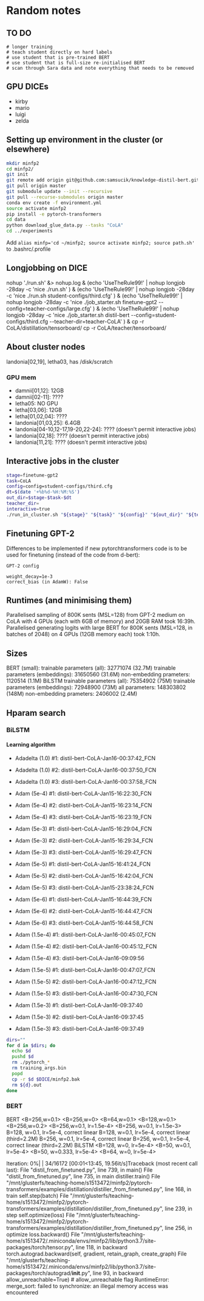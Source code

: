 # Random notes

## TO DO
	# longer training
	# teach student directly on hard labels
	# use student that is pre-trained BERT
	# use student that is full-size re-initialised BERT
	# scan through Sara data and note everything that needs to be removed

## GPU DICEs
- kirby
- mario
- luigi
- zelda

## Setting up environment in the cluster (or elsewhere)
```bash
mkdir minfp2
cd minfp2/
git init
git remote add origin git@github.com:samsucik/knowledge-distil-bert.git
git pull origin master
git submodule update --init --recursive
git pull --recurse-submodules origin master
conda env create -f environment.yml
source activate minfp2
pip install -e pytorch-transformers
cd data
python download_glue_data.py --tasks "CoLA"
cd ../experiments
```
Add `alias minfp='cd ~/minfp2; source activate minfp2; source path.sh'` to .bashrc/.profile

## Longjobbing on DICE
nohup './run.sh' &> nohup.log &
(echo 'UseTheRule99!' | nohup longjob -28day -c 'nice ./run.sh' ) &
(echo 'UseTheRule99!' | nohup longjob -28day -c 'nice ./run.sh student-configs/third.cfg' ) &
(echo 'UseTheRule99!' | nohup longjob -28day -c 'nice ./job_starter.sh finetune-gpt2 --config=teacher-configs/large.cfg' ) &
(echo 'UseTheRule99!' | nohup longjob -28day -c 'nice ./job_starter.sh distil-bert --config=student-configs/third.cfg --teacher-dir=teacher-CoLA' ) &
cp -r CoLA/distillation/tensorboard/
cp -r CoLA/teacher/tensorboard/

## About cluster nodes

landonia[02,19], letha03, has /disk/scratch

### GPU mem
- damnii[01,12]: 12GB
- damnii[02-11]: ????
- letha05: NO GPU
- letha[03,06]: 12GB
- letha[01,02,04]: ????
- landonia[01,03,25]: 6.4GB
- landonia[04-10,12-17,19-20,22-24]: ???? (doesn't permit interactive jobs)
- landonia[02,18]: ???? (doesn't permit interactive jobs)
- landonia[11,21]: ???? (doesn't permit interactive jobs)


## Interactive jobs in the cluster
```bash
stage=finetune-gpt2
task=CoLA
config=config=student-configs/third.cfg
dt=$(date '+%b%d-%H:%M:%S')
out_dir=$stage-$task-$dt
teacher_dir=
interactive=true
./run_in_cluster.sh "${stage}" "${task}" "${config}" "${out_dir}" "${teacher_dir}" "${interactive}"
```

## Finetuning GPT-2
Differences to be implemented if new pytorchtransformers code is to be used for finetuning (instead of the code from d-bert):
```
GPT-2 config

weight_decay=1e-3
correct_bias (in AdamW): False
```
## Runtimes (and minimising them)
Parallelised sampling of 800K sents (MSL=128) from GPT-2 medium on CoLA with 4 GPUs (each with 6GB of memory) and 20GB RAM took 16:39h.
Parallelised generating logits with large BERT for 800K sents (MSL=128, in batches of 2048) on 4 GPUs (12GB memory each) took 1:10h.

## Sizes
BERT (small):
	trainable parameters (all): 32771074 (32.7M)
	trainable parameters (embeddings): 31650560 (31.6M)
	non-embedding prameters: 1120514 (1.1M)
BiLSTM
	trainable parameters (all): 75354902 (75M)
	trainable parameters (embeddings): 72948900 (73M)
	all parameters: 148303802 (148M)
	non-embedding prameters: 2406002 (2.4M)

## Hparam search
### BiLSTM
#### Learning algorithm
- Adadelta (1.0) #1: 	distil-bert-CoLA-Jan16-00:37:42_FCN
- Adadelta (1.0) #2: 	distil-bert-CoLA-Jan16-00:37:50_FCN
- Adadelta (1.0) #3: 	distil-bert-CoLA-Jan16-00:37:58_FCN

- Adam (5e-4) #1: 		distil-bert-CoLA-Jan15-16:22:30_FCN
- Adam (5e-4) #2: 		distil-bert-CoLA-Jan15-16:23:14_FCN
- Adam (5e-4) #3: 		distil-bert-CoLA-Jan15-16:23:19_FCN

- Adam (5e-3) #1: 		distil-bert-CoLA-Jan15-16:29:04_FCN
- Adam (5e-3) #2: 		distil-bert-CoLA-Jan15-16:29:34_FCN
- Adam (5e-3) #3: 		distil-bert-CoLA-Jan15-16:29:47_FCN

- Adam (5e-5) #1: 		distil-bert-CoLA-Jan15-16:41:24_FCN
- Adam (5e-5) #2: 		distil-bert-CoLA-Jan15-16:42:04_FCN
- Adam (5e-5) #3: 		distil-bert-CoLA-Jan15-23:38:24_FCN

- Adam (5e-6) #1: 		distil-bert-CoLA-Jan15-16:44:39_FCN
- Adam (5e-6) #2: 		distil-bert-CoLA-Jan15-16:44:47_FCN
- Adam (5e-6) #3: 		distil-bert-CoLA-Jan15-16:44:58_FCN

- Adam (1.5e-4) #1: 	distil-bert-CoLA-Jan16-00:45:07_FCN
- Adam (1.5e-4) #2: 	distil-bert-CoLA-Jan16-00:45:12_FCN
- Adam (1.5e-4) #3: 	distil-bert-CoLA-Jan16-09:09:56

- Adam (1.5e-5) #1: 	distil-bert-CoLA-Jan16-00:47:07_FCN
- Adam (1.5e-5) #2: 	distil-bert-CoLA-Jan16-00:47:12_FCN
- Adam (1.5e-5) #3: 	distil-bert-CoLA-Jan16-00:47:30_FCN

- Adam (1.5e-3) #1: 	distil-bert-CoLA-Jan16-09:37:40
- Adam (1.5e-3) #2: 	distil-bert-CoLA-Jan16-09:37:45
- Adam (1.5e-3) #3: 	distil-bert-CoLA-Jan16-09:37:49

```bash
dirs=""
for d in $dirs; do
  echo $d
  pushd $d
  rm ./pytorch_*
  rm training_args.bin
  popd
  cp -r $d $DICE/minfp2.bak
  rm ${d}.out
done
```

### BERT



BERT
	<B=256,w=0.1>
	<B=256,w=0>
	<B=64,w=0.1>
	<B=128,w=0.1>
	<B=256,w=0.2>
	<B=256,w=0.1, lr=1.5e-4>
	<B=256, w=0.1, lr=1.5e-3>
	B=128, w=0.1, lr=5e-4, correct linear
	B=128, w=0.1, lr=5e-4, correct linear (third=2.2M)
	B=256, w=0.1, lr=5e-4, correct linear
	B=256, w=0.1, lr=5e-4, correct linear (third=2.2M)
BiLSTM
	<B=128, w=0, lr=5e-4>
	<B=50, w=0.1, lr=5e-4>
	<B=50, w=0.333, lr=5e-4>
	<B=64, w=0, lr=5e-4>


Iteration:   0%|          | 34/16172 [00:01<13:45, 19.56it/s]Traceback (most recent call last):
  File "distil_from_finetuned.py", line 739, in <module>
    main()
  File "distil_from_finetuned.py", line 735, in main
    distiller.train()
  File "/mnt/glusterfs/teaching-home/s1513472/minfp2/pytorch-transformers/examples/distillation/distiller_from_finetuned.py", line 168, in train
    self.step(batch)
  File "/mnt/glusterfs/teaching-home/s1513472/minfp2/pytorch-transformers/examples/distillation/distiller_from_finetuned.py", line 239, in step
    self.optimize(loss)
  File "/mnt/glusterfs/teaching-home/s1513472/minfp2/pytorch-transformers/examples/distillation/distiller_from_finetuned.py", line 256, in optimize
    loss.backward()
  File "/mnt/glusterfs/teaching-home/s1513472/.miniconda/envs/minfp2/lib/python3.7/site-packages/torch/tensor.py", line 118, in backward
    torch.autograd.backward(self, gradient, retain_graph, create_graph)
  File "/mnt/glusterfs/teaching-home/s1513472/.miniconda/envs/minfp2/lib/python3.7/site-packages/torch/autograd/__init__.py", line 93, in backward
    allow_unreachable=True)  # allow_unreachable flag
RuntimeError: merge_sort: failed to synchronize: an illegal memory access was encountered
